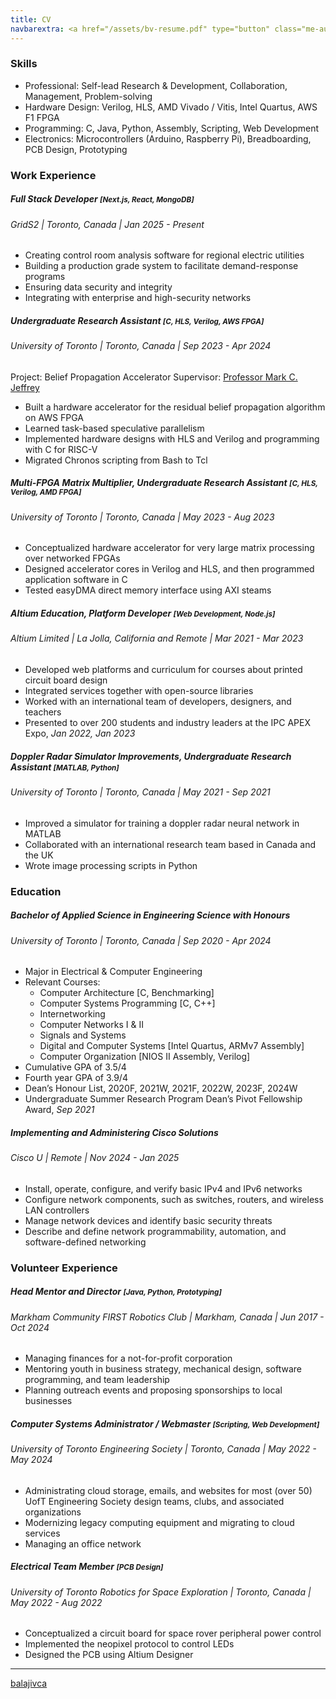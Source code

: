 ```yaml
---
title: CV
navbarextra: <a href="/assets/bv-resume.pdf" type="button" class="me-auto btn btn-primary"><i class="bi-file-earmark-pdf-fill"></i> <i class="bi-download"></i></a>
---
```


### Skills

- Professional: Self-lead Research & Development, Collaboration, Management, Problem-solving
- Hardware Design: Verilog, HLS, AMD Vivado / Vitis, Intel Quartus, AWS F1 FPGA 
- Programming: C, Java, Python, Assembly, Scripting, Web Development
- Electronics: Microcontrollers (Arduino, Raspberry Pi), Breadboarding, PCB Design, Prototyping

### Work Experience

##### Full Stack Developer <small> [Next.js, React, MongoDB] </small>
###### GridS2 | Toronto, Canada | Jan 2025 - Present
- Creating control room analysis software for regional electric utilities
- Building a production grade system to facilitate demand-response programs
- Ensuring data security and integrity
- Integrating with enterprise and high-security networks

##### Undergraduate Research Assistant <small> [C, HLS, Verilog, AWS FPGA] </small>
###### University of Toronto | Toronto, Canada | Sep 2023 - Apr 2024
Project: Belief Propagation Accelerator
Supervisor: [Professor Mark C. Jeffrey](https://www.eecg.utoronto.ca/~mcj/)
- Built a hardware accelerator for the residual belief propagation algorithm on AWS FPGA
- Learned task-based speculative parallelism
- Implemented hardware designs with HLS and Verilog and programming with C for RISC-V
- Migrated Chronos scripting from Bash to Tcl

##### Multi-FPGA Matrix Multiplier, Undergraduate Research Assistant <small> [C, HLS, Verilog, AMD FPGA] </small>
###### University of Toronto | Toronto, Canada | May 2023 - Aug 2023
- Conceptualized hardware accelerator for very large matrix processing over networked FPGAs
- Designed accelerator cores in Verilog and HLS, and then programmed application software in C
- Tested easyDMA direct memory interface using AXI steams

##### Altium Education, Platform Developer <small> [Web Development, Node.js] </small>
###### Altium Limited | La Jolla, California and Remote | Mar 2021 - Mar 2023
- Developed web platforms and curriculum for courses about printed circuit board design
- Integrated services together with open-source libraries
- Worked with an international team of developers, designers, and teachers
- Presented to over 200 students and industry leaders at the IPC APEX Expo, *Jan 2022, Jan 2023*

##### Doppler Radar Simulator Improvements, Undergraduate Research Assistant <small> [MATLAB, Python] </small>
###### University of Toronto | Toronto, Canada | May 2021 - Sep 2021
- Improved a simulator for training a doppler radar neural network in MATLAB
- Collaborated with an international research team based in Canada and the UK
- Wrote image processing scripts in Python

### Education

##### Bachelor of Applied Science in Engineering Science with Honours
###### University of Toronto | Toronto, Canada | Sep 2020 - Apr 2024
- Major in Electrical & Computer Engineering
- Relevant Courses: 
  - Computer Architecture [C, Benchmarking]
  - Computer Systems Programming  [C, C++]
  - Internetworking
  - Computer Networks I & II
  - Signals and Systems
  - Digital and Computer Systems [Intel Quartus, ARMv7 Assembly]
  - Computer Organization [NIOS II Assembly, Verilog]
- Cumulative GPA of 3.5/4
- Fourth year GPA of 3.9/4
- Dean’s Honour List, 2020F, 2021W, 2021F, 2022W, 2023F, 2024W
- Undergraduate Summer Research Program Dean’s Pivot Fellowship Award, *Sep 2021*

##### Implementing and Administering Cisco Solutions
###### Cisco U | Remote | Nov 2024 - Jan 2025
- Install, operate, configure, and verify basic IPv4 and IPv6 networks
- Configure network components, such as switches, routers, and wireless LAN controllers
- Manage network devices and identify basic security threats
- Describe and define network programmability, automation, and software-defined networking

### Volunteer Experience

##### Head Mentor and Director <small> [Java, Python, Prototyping] </small>
###### Markham Community FIRST Robotics Club | Markham, Canada | Jun 2017 - Oct 2024
- Managing finances for a not-for-profit corporation
- Mentoring youth in business strategy, mechanical design, software programming, and team leadership
- Planning outreach events and proposing sponsorships to local businesses

##### Computer Systems Administrator / Webmaster <small> [Scripting, Web Development] </small>
###### University of Toronto Engineering Society | Toronto, Canada | May 2022 - May 2024
- Administrating cloud storage, emails, and websites for most (over 50) UofT Engineering Society design teams, clubs, and associated organizations
- Modernizing legacy computing equipment and migrating to cloud services
- Managing an office network

##### Electrical Team Member <small> [PCB Design] </small>
###### University of Toronto Robotics for Space Exploration | Toronto, Canada | May 2022 - Aug 2022
- Conceptualized a circuit board for space rover peripheral power control
- Implemented the neopixel protocol to control LEDs
- Designed the PCB using Altium Designer

<hr>
<a href="https://www.linkedin.com/in/balajivca/" class="mb-1 btn btn-lg btn-primary"><i class="bi bi-linkedin"></i> balajivca </a>
